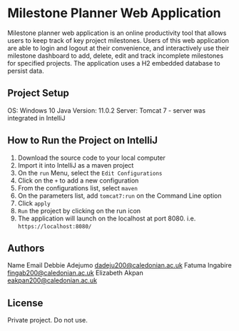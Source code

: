 # Milestone Planner Web Application 

Milestone planner web application is an online productivity tool that allows users to keep track of key project milestones. Users of this web application are able to login and logout at their convenience, and interactively use their milestone dashboard to add, delete, edit and track incomplete milestones for specified projects. The application uses a H2 embedded database to persist data.

## Project Setup

OS: Windows 10
Java Version: 11.0.2
Server: Tomcat 7 - server was integrated in IntelliJ

## How to Run the Project on IntelliJ
1. Download the source code to your local computer
2. Import it into IntelliJ as a maven project
3. On the `run` Menu, select the `Edit Configurations`
4. Click on the `+` to add a new configuration
5. From the configurations list, select `maven`
6. On the parameters list, add `tomcat7:run` on the Command Line option
7. Click `apply`
8. `Run` the project by clicking on the run icon
9. The application will launch on the localhost at port 8080. i.e. `https://localhost:8080/`


## Authors
Name                        Email
Debbie Adejumo              dadeju200@caledonian.ac.uk
Fatuma Ingabire             fingab200@caledonian.ac.uk
Elizabeth Akpan             eakpan200@caledonian.ac.uk

## License

Private project. Do not use.


